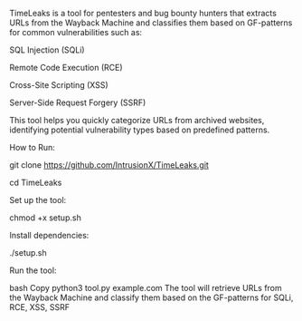 TimeLeaks
 is a tool for pentesters and bug bounty hunters that extracts URLs from the Wayback Machine and classifies them based on GF-patterns for common vulnerabilities such as:

SQL Injection (SQLi)

Remote Code Execution (RCE)

Cross-Site Scripting (XSS)

Server-Side Request Forgery (SSRF)

This tool helps you quickly categorize URLs from archived websites, identifying potential vulnerability types based on predefined patterns.

How to Run:

git clone https://github.com/IntrusionX/TimeLeaks.git

cd TimeLeaks

Set up the tool:


chmod +x setup.sh

Install dependencies:


./setup.sh

Run the tool:

bash
Copy
python3 tool.py example.com
The tool will retrieve URLs from the Wayback Machine and classify them based on the GF-patterns for SQLi, RCE, XSS, SSRF
